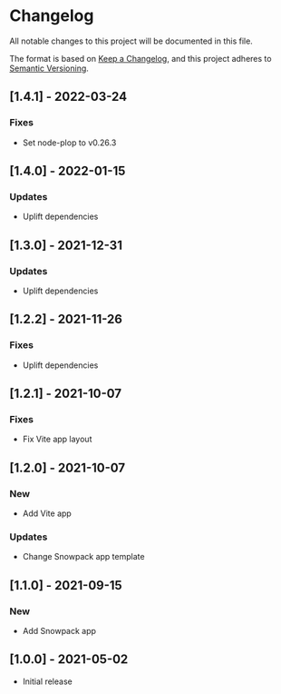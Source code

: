 # Changelog
All notable changes to this project will be documented in this file.

The format is based on [Keep a Changelog](https://keepachangelog.com/en/1.0.0/),
and this project adheres to [Semantic Versioning](https://semver.org/spec/v2.0.0.html).

## [1.4.1] - 2022-03-24

### Fixes
- Set node-plop to v0.26.3

## [1.4.0] - 2022-01-15

### Updates
- Uplift dependencies

## [1.3.0] - 2021-12-31

### Updates
- Uplift dependencies

## [1.2.2] - 2021-11-26

### Fixes
- Uplift dependencies

## [1.2.1] - 2021-10-07

### Fixes
- Fix Vite app layout

## [1.2.0] - 2021-10-07

### New
- Add Vite app

### Updates
- Change Snowpack app template

## [1.1.0] - 2021-09-15

### New
- Add Snowpack app

## [1.0.0] - 2021-05-02

- Initial release